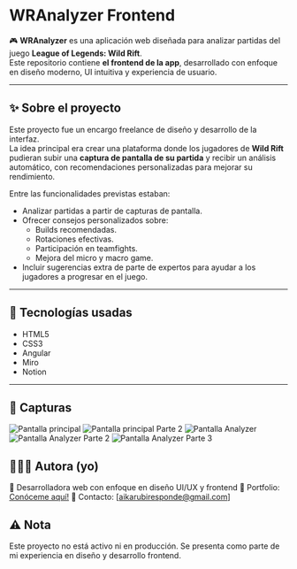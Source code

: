 # WRAnalyzer Frontend

🎮 **WRAnalyzer** es una aplicación web diseñada para analizar partidas del juego **League of Legends: Wild Rift**.  
Este repositorio contiene **el frontend de la app**, desarrollado con enfoque en diseño moderno, UI intuitiva y experiencia de usuario.

---

## ✨ Sobre el proyecto

Este proyecto fue un encargo freelance de diseño y desarrollo de la interfaz.  
La idea principal era crear una plataforma donde los jugadores de **Wild Rift** pudieran subir una **captura de pantalla de su partida** y recibir un análisis automático, con recomendaciones personalizadas para mejorar su rendimiento.

Entre las funcionalidades previstas estaban:

- Analizar partidas a partir de capturas de pantalla.
- Ofrecer consejos personalizados sobre:
  - Builds recomendadas.
  - Rotaciones efectivas.
  - Participación en teamfights.
  - Mejora del micro y macro game.
- Incluir sugerencias extra de parte de expertos para ayudar a los jugadores a progresar en el juego.

---

## 🎨 Tecnologías usadas

- HTML5  
- CSS3    
- Angular  
- Miro 
- Notion

---

## 📸 Capturas

![Pantalla principal](wrAnalyzer/public/screenshots/index-part1.png)
![Pantalla principal Parte 2](wrAnalyzer/public/screenshots/index-part2.png)
![Pantalla Analyzer](wrAnalyzer/public/screenshots/analyzer-part1.png)
![Pantalla Analyzer Parte 2](wrAnalyzer/public/screenshots/analyzer-part2.png)
![Pantalla Analyzer Parte 3](wrAnalyzer/public/screenshots/analyzer-part3.png)

## 👩🏻‍🎨 Autora (yo)

💼 Desarrolladora web con enfoque en diseño UI/UX y frontend
📌 Portfolio: [Conóceme aquí!](https://portfolio-aikarubi.netlify.app/)
📧 Contacto: [aikarubiresponde@gmail.com]

## ⚠️ Nota

Este proyecto no está activo ni en producción.
Se presenta como parte de mi experiencia en diseño y desarrollo frontend.

